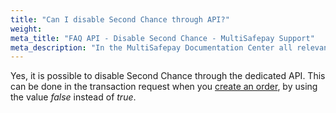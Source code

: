 ```yaml
---
title: "Can I disable Second Chance through API?"
weight:
meta_title: "FAQ API - Disable Second Chance - MultiSafepay Support"
meta_description: "In the MultiSafepay Documentation Center all relevant information regarding our Plugins and API. As well as Support pages for Payment Method, Tools and General Questions. You can also find the contact details of our Support Team and Integration Team."
---
```


Yes, it is possible to disable Second Chance through the dedicated API. This can be done in the transaction request when you [create an order](/api/#create-an-order), by using the value _false_ instead of _true_.